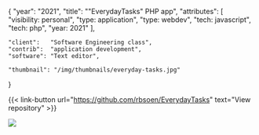 {
	"year": "2021",
	"title": "\"EverydayTasks\" PHP app",
	"attributes": [
		"visibility: personal",
		"type: application",
		"type: webdev",
		"tech: javascript",
		"tech: php",
		"year: 2021"
	],
	
	"client":   "Software Engineering class",
	"contrib":  "application development",
	"software": "Text editor",
	
	"thumbnail": "/img/thumbnails/everyday-tasks.jpg"
}

{{< link-button url="https://github.com/rbsoen/EverydayTasks" text="View repository" >}}

![](/img/thumbnails/everyday-tasks.jpg)
